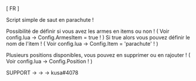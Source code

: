 [ FR ]

Script simple de saut en parachute ! 

Possibilité de définir si vous avez les armes en items ou non ! ( Voir config.lua -> Config.ArmesItem = true ! )
        Si true alors vous pouvez définir le nom de l'item ! ( Voir config.lua -> Config.Item = 'parachute' ! )
        
Plusieurs positions disponibles, vous pouvez en supprimer ou en rajouter ! ( Voir config.lua -> Config.Position ! )


SUPPORT -> -> -> kusa#4078
